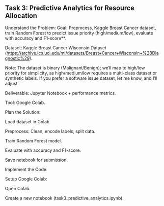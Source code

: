 ## Task 3: Predictive Analytics for Resource Allocation

Understand the Problem:
Goal: Preprocess, Kaggle Breast Cancer dataset, train Random Forest to predict issue priority (high/medium/low), evaluate with accuracy and F1-score**.

Dataset: Kaggle Breast Cancer Wisconsin Dataset (https://archive.ics.uci.edu/ml/datasets/Breast+Cancer+Wisconsin+%28Diagnostic%29).

Note: The dataset is binary (Malignant/Benign); we’ll map to high/low priority for simplicity, as high/medium/low requires a multi-class dataset or synthetic labels. If you prefer a software issue dataset, let me know, and I’ll adjust.

Deliverable: Jupyter Notebook + performance metrics.

Tool: Google Colab.

Plan the Solution:

Load dataset in Colab.

Preprocess: Clean, encode labels, split data.

Train Random Forest model.

Evaluate with accuracy and F1-score.

Save notebook for submission.

Implement the Code:

Setup Google Colab:

Open Colab.

Create a new notebook (task3_predictive_analytics.ipynb).
